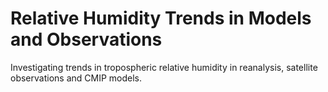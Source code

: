 # Relative Humidity Trends in Models and Observations
Investigating trends in tropospheric relative humidity in reanalysis, satellite observations and CMIP models.
